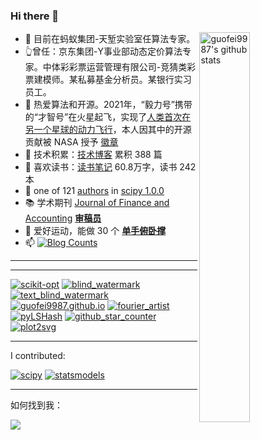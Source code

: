 



### Hi there 👋

<a href="https://www.guofei.site/2019/08/31/github_star_counter.html"><img align="right" alt="guofei9987's github stats" width="40%" src="https://github-profile-trophy.vercel.app/?username=guofei9987&title=Stars,Followers&row=1&column=2"></a>


- 👯 目前在蚂蚁集团-天堑实验室任算法专家。
- 👆曾任：京东集团-Y事业部动态定价算法专家。中体彩彩票运营管理有限公司-竞猜类彩票建模师。某私募基金分析员。某银行实习员工。
- 🧮 热爱算法和开源。2021年，“毅力号”携带的“才智号”在火星起飞，实现了[人类首次在另一个星球的动力飞行](https://github.com/readme/featured/nasa-ingenuity-helicopter)，本人因其中的开源贡献被 NASA 授予 [徽章](https://github.com/guofei9987?achievement=mars-2020-contributor&tab=achievements)
- 🔭 技术积累：[技术博客](https://www.guofei.site/) 累积 388 篇
- 📖 喜欢读书：[读书笔记](https://www.guofei.site/reading/#/) 60.8万字，读书 242 本
- 🤔 one of 121 [authors](https://github.com/scipy/scipy/issues/7798) in [scipy 1.0.0](https://github.com/scipy/scipy/releases/tag/v1.0.0)
- 📚 学术期刊 [Journal of Finance and Accounting](http://www.sciencepublishinggroup.com/journal/index?journalid=171) **[审稿员](https://www.guofei.site/pages/certification.html#Reviewer)**
- 🏃 爱好运动，能做 30 个 <b><a href="https://www.bilibili.com/video/BV1L64y1t7Ef/" target="_blank">单手俯卧撑</a></b>
- 📫 <a href="https://www.zhihu.com/people/guo-fei-16-12/answers/by_votes" target="_blank"><img alt="Blog Counts" src="https://www.guofei.site/guofei9987/zhihu.svg"></a>


-------------------



---------------------

[![scikit-opt](https://github-readme-stats.vercel.app/api/pin/?username=guofei9987&repo=scikit-opt&theme=radical)](https://github.com/guofei9987/scikit-opt)
[![blind_watermark](https://github-readme-stats.vercel.app/api/pin/?username=guofei9987&repo=blind_watermark&theme=radical)](https://github.com/guofei9987/blind_watermark)
[![text_blind_watermark](https://github-readme-stats.vercel.app/api/pin/?username=guofei9987&repo=text_blind_watermark&theme=radical)](https://github.com/guofei9987/text_blind_watermark)
[![guofei9987.github.io](https://github-readme-stats.vercel.app/api/pin/?username=guofei9987&repo=guofei9987.github.io&theme=radical)](https://github.com/guofei9987/guofei9987.github.io)
[![fourier_artist](https://github-readme-stats.vercel.app/api/pin/?username=guofei9987&repo=fourier_artist&theme=radical)](https://github.com/guofei9987/fourier_artist)
[![pyLSHash](https://github-readme-stats.vercel.app/api/pin/?username=guofei9987&repo=pyLSHash&theme=radical)](https://github.com/guofei9987/pyLSHash)
[![github_star_counter](https://github-readme-stats.vercel.app/api/pin/?username=guofei9987&repo=github_star_counter&theme=radical)](https://github.com/guofei9987/github_star_counter)
[![plot2svg](https://github-readme-stats.vercel.app/api/pin/?username=guofei9987&repo=plot2svg&theme=radical)](https://github.com/guofei9987/plot2svg)



-------------------

I contributed:

[![scipy](https://github-readme-stats.vercel.app/api/pin/?username=scipy&repo=scipy&theme=radical)](https://github.com/scipy/scipy)
[![statsmodels](https://github-readme-stats.vercel.app/api/pin/?username=statsmodels&repo=statsmodels&theme=radical)](https://github.com/guofei9987/statsmodels)

---------------------



如何找到我：  

[<i class="fa fa-github fa-lg" style="color:#16a095;font-size:70px;"></i>](https://github.com/guofei9987/)

![](http://www.guofei.site/public/donate/qr_wechat.jpg)
